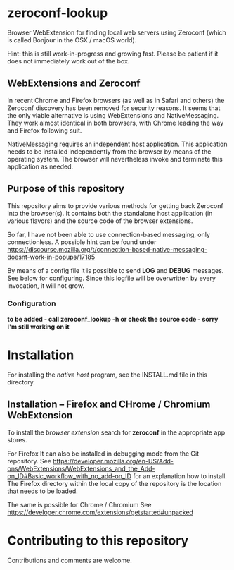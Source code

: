# zeroconf-lookup

Browser WebExtension for finding local web servers using Zeroconf
(which is called Bonjour in the OSX / macOS world).

Hint: this is still work-in-progress and growing fast.
Please be patient if it does not immediately work out of the box.

## WebExtensions and Zeroconf

In recent Chrome and Firefox browsers (as well as in Safari and others)
the Zeroconf discovery has been removed for security reasons. It seems
that the only viable alternative is using WebExtensions and
NativeMessaging. They work almost identical in both browsers, with
Chrome leading the way and Firefox following suit.

NativeMessaging requires an independent host application. This
application needs to be installed independently from the browser by
means of the operating system. The browser will nevertheless invoke and
terminate this application as needed.

## Purpose of this repository

This repository aims to provide various methods for getting back
Zeroconf into the browser(s). It contains both the standalone host
application (in various flavors) and the source code of the browser extensions.

So far, I have not been able to use connection-based messaging, only connectionless.
A possible hint can be found under
https://discourse.mozilla.org/t/connection-based-native-messaging-doesnt-work-in-popups/17185

By means of a config file it is possible to send **LOG** and **DEBUG** messages.
See below for configuring. Since this logfile will be overwritten by every invocation, it will not grow.

### Configuration

**to be added - call zeroconf_lookup -h or check the source code - sorry I'm still working on it**


# Installation

For installing the *native host* program, see the INSTALL.md file in this directory.

## Installation – Firefox and CHrome / Chromium WebExtension

To install the *browser extension* search for **zeroconf** in the appropriate app stores.

For Firefox It can also be installed in debugging mode from the Git repository.
See https://developer.mozilla.org/en-US/Add-ons/WebExtensions/WebExtensions_and_the_Add-on_ID#Basic_workflow_with_no_add-on_ID
for an explanation how to install. The Firefox directory within the
local copy of the repository is the location that needs to be loaded.

The same is possible for Chrome / Chromium
See https://developer.chrome.com/extensions/getstarted#unpacked

# Contributing to this repository

Contributions and comments are welcome.



